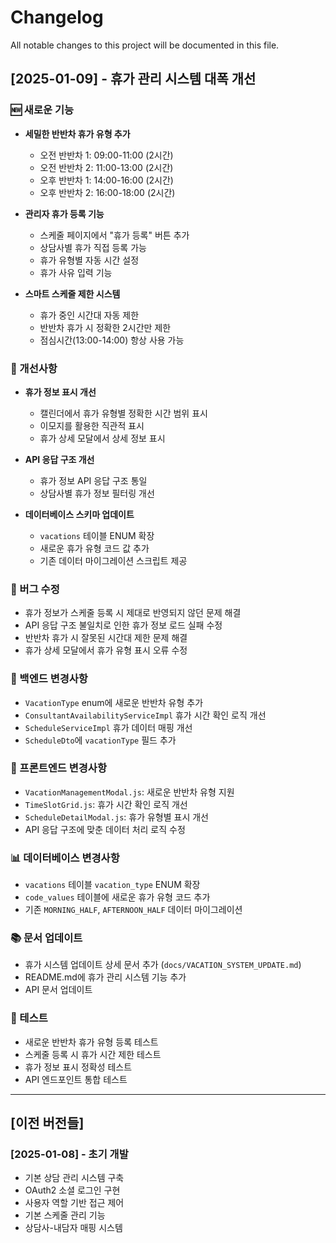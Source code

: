 # Changelog

All notable changes to this project will be documented in this file.

## [2025-01-09] - 휴가 관리 시스템 대폭 개선

### 🆕 새로운 기능
- **세밀한 반반차 휴가 유형 추가**
  - 오전 반반차 1: 09:00-11:00 (2시간)
  - 오전 반반차 2: 11:00-13:00 (2시간)
  - 오후 반반차 1: 14:00-16:00 (2시간)
  - 오후 반반차 2: 16:00-18:00 (2시간)

- **관리자 휴가 등록 기능**
  - 스케줄 페이지에서 "휴가 등록" 버튼 추가
  - 상담사별 휴가 직접 등록 가능
  - 휴가 유형별 자동 시간 설정
  - 휴가 사유 입력 기능

- **스마트 스케줄 제한 시스템**
  - 휴가 중인 시간대 자동 제한
  - 반반차 휴가 시 정확한 2시간만 제한
  - 점심시간(13:00-14:00) 항상 사용 가능

### 🔧 개선사항
- **휴가 정보 표시 개선**
  - 캘린더에서 휴가 유형별 정확한 시간 범위 표시
  - 이모지를 활용한 직관적 표시
  - 휴가 상세 모달에서 상세 정보 표시

- **API 응답 구조 개선**
  - 휴가 정보 API 응답 구조 통일
  - 상담사별 휴가 정보 필터링 개선

- **데이터베이스 스키마 업데이트**
  - `vacations` 테이블 ENUM 확장
  - 새로운 휴가 유형 코드 값 추가
  - 기존 데이터 마이그레이션 스크립트 제공

### 🐛 버그 수정
- 휴가 정보가 스케줄 등록 시 제대로 반영되지 않던 문제 해결
- API 응답 구조 불일치로 인한 휴가 정보 로드 실패 수정
- 반반차 휴가 시 잘못된 시간대 제한 문제 해결
- 휴가 상세 모달에서 휴가 유형 표시 오류 수정

### 🔄 백엔드 변경사항
- `VacationType` enum에 새로운 반반차 유형 추가
- `ConsultantAvailabilityServiceImpl` 휴가 시간 확인 로직 개선
- `ScheduleServiceImpl` 휴가 데이터 매핑 개선
- `ScheduleDto`에 `vacationType` 필드 추가

### 🎨 프론트엔드 변경사항
- `VacationManagementModal.js`: 새로운 반반차 유형 지원
- `TimeSlotGrid.js`: 휴가 시간 확인 로직 개선
- `ScheduleDetailModal.js`: 휴가 유형별 표시 개선
- API 응답 구조에 맞춘 데이터 처리 로직 수정

### 📊 데이터베이스 변경사항
- `vacations` 테이블 `vacation_type` ENUM 확장
- `code_values` 테이블에 새로운 휴가 유형 코드 추가
- 기존 `MORNING_HALF`, `AFTERNOON_HALF` 데이터 마이그레이션

### 📚 문서 업데이트
- 휴가 시스템 업데이트 상세 문서 추가 (`docs/VACATION_SYSTEM_UPDATE.md`)
- README.md에 휴가 관리 시스템 기능 추가
- API 문서 업데이트

### 🧪 테스트
- 새로운 반반차 휴가 유형 등록 테스트
- 스케줄 등록 시 휴가 시간 제한 테스트
- 휴가 정보 표시 정확성 테스트
- API 엔드포인트 통합 테스트

---

## [이전 버전들]

### [2025-01-08] - 초기 개발
- 기본 상담 관리 시스템 구축
- OAuth2 소셜 로그인 구현
- 사용자 역할 기반 접근 제어
- 기본 스케줄 관리 기능
- 상담사-내담자 매핑 시스템

